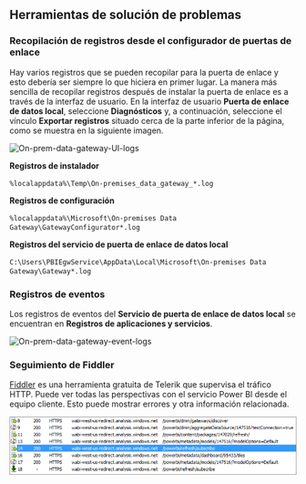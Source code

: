 ## <a name="tools-for-troubleshooting"></a>Herramientas de solución de problemas
<a name="logs" />

### <a name="collecting-logs-from-the-gateway-configurator"></a>Recopilación de registros desde el configurador de puertas de enlace
Hay varios registros que se pueden recopilar para la puerta de enlace y esto debería ser siempre lo que hiciera en primer lugar. La manera más sencilla de recopilar registros después de instalar la puerta de enlace es a través de la interfaz de usuario. En la interfaz de usuario **Puerta de enlace de datos local**, seleccione **Diagnósticos** y, a continuación, seleccione el vínculo **Exportar registros** situado cerca de la parte inferior de la página, como se muestra en la siguiente imagen.

![On-prem-data-gateway-UI-logs](./media/gateway-onprem-tshoot-tools-include/gateway-onprem-UI-logs.png)

**Registros de instalador**

    %localappdata%\Temp\On-premises_data_gateway_*.log

**Registros de configuración**

    %localappdata%\Microsoft\On-premises Data Gateway\GatewayConfigurator*.log

**Registros del servicio de puerta de enlace de datos local**

    C:\Users\PBIEgwService\AppData\Local\Microsoft\On-premises Data Gateway\Gateway*.log

### <a name="event-logs"></a>Registros de eventos
Los registros de eventos del **Servicio de puerta de enlace de datos local** se encuentran en **Registros de aplicaciones y servicios**.

![On-prem-data-gateway-event-logs](./media/gateway-onprem-tshoot-tools-include/on-prem-data-gateway-event-logs.png)

<a name="fiddler" />

### <a name="fiddler-trace"></a>Seguimiento de Fiddler
[Fiddler](http://www.telerik.com/fiddler) es una herramienta gratuita de Telerik que supervisa el tráfico HTTP.  Puede ver todas las perspectivas con el servicio Power BI desde el equipo cliente. Esto puede mostrar errores y otra información relacionada.

![](media/gateway-onprem-tshoot-tools-include/fiddler.png)

